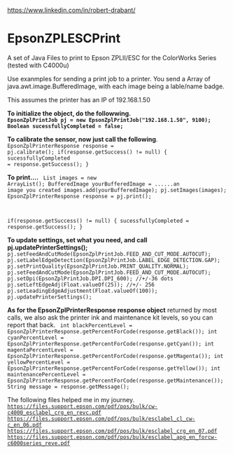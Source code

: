 https://www.linkedin.com/in/robert-drabant/

# EpsonZPLESCPrint
A set of Java Files to print to Epson ZPLII/ESC for the ColorWorks Series (tested with C4000u)

Use exanmples for sending a print job to a printer. You send a Array of java.awt.image.BufferedImage, with each image being a lable/name badge. 

This assumes the printer has an IP of 192.168.1.50

**To initialize the object, do the followwing. 
<code>
EpsonZplPrintJob pj = new EpsonZplPrintJob("192.168.1.50", 9100);
Boolean sucessfullyCompleted = false;
</code>**


**To calibrate the sensor, now just call the following**. 
<code>
EpsonZplPrinterResponse response = pj.calibrate();
if(response.getSuccess() != null) {
  sucessfullyCompleted = response.getSuccess();
}
</code>


**To print....**
<code>
List<BufferedImage> images = new ArrayList<BufferedImage>();
BufferedImage yourBufferedImage = ......an image you created
images.add(yourBufferedImage);
pj.setImages(images);
EpsonZplPrinterResponse response = pj.print();

if(response.getSuccess() != null) {
  sucessfullyCompleted = response.getSuccess();
}
</code>


**To update settings, set what you need, and call pj.updatePrinterSettings();**
<code>
pj.setFeedAndCutMode(EpsonZplPrintJob.FEED_AND_CUT_MODE.AUTOCUT);
pj.setLabelEdgeDetection(EpsonZplPrintJob.LABEL_EDGE_DETECTION.GAP);
pj.setPrintQuality(EpsonZplPrintJob.PRINT_QUALITY.NORMAL);
pj.setFeedAndCutMode(EpsonZplPrintJob.FEED_AND_CUT_MODE.AUTOCUT);
pj.setDpi(EpsonZplPrintJob.DPI.DPI_600);
//+/-36 dots
pj.setLeftEdgeAdj(Float.valueOf(25));
//+/- 256
pj.setLeadingEdgeAdjustment(Float.valueOf(100));
pj.updatePrinterSettings();
</code>


**As for the EpsonZplPrinterResponse response object** returned by most calls, we also ask the printer ink and maintenance kit levels, so you can report that back.
<code>
int blackPercentLevel = EpsonZplPrinterResponse.getPercentForCode(response.getBlack());
int cyanPercentLevel = EpsonZplPrinterResponse.getPercentForCode(response.getCyan());
int magentaPercentLevel = EpsonZplPrinterResponse.getPercentForCode(response.getMagenta());
int yellowPercentLevel = EpsonZplPrinterResponse.getPercentForCode(response.getYellow());
int maintenancePercentLevel = EpsonZplPrinterResponse.getPercentForCode(response.getMaintenance());
String message = response.getMessage();
</code>


The following files helped me in my journey. <code>
https://files.support.epson.com/pdf/pos/bulk/cw-c4000_esclabel_crg_en_revc.pdf
https://files.support.epson.com/pdf/pos/bulk/esclabel_cl_cw-c_en_06.pdf
https://files.support.epson.com/pdf/pos/bulk/esclabel_crg_en_07.pdf
https://files.support.epson.com/pdf/pos/bulk/esclabel_apg_en_forcw-c6000series_reve.pdf
</code>
